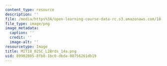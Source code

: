 ```yaml
---
content_type: resource
description: ''
file: /media/https%3A/open-learning-course-data-rc.s3.amazonaws.com/18-02sc-multivariable-calculus-fall-2010/899028058fb81bc0dbda08756261db19_MIT18_02SC_L2Brds_14a.png
file_type: image/png
image_metadata:
  caption: ''
  credit: ''
  image-alt: ''
resourcetype: Image
title: MIT18_02SC_L2Brds_14a.png
uid: 89902805-8fb8-1bc0-dbda-08756261db19
---
```

